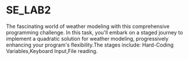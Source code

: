 # SE_LAB2
The fascinating world of weather modeling with this comprehensive programming challenge. In this task, you'll embark on a staged journey to implement a quadratic solution for weather modeling, progressively enhancing your program's flexibility.The stages include: Hard-Coding Variables,Keyboard Input,File reading.
